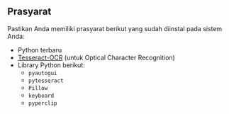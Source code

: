 ## Prasyarat

Pastikan Anda memiliki prasyarat berikut yang sudah diinstal pada sistem Anda:

- Python terbaru
- [Tesseract-OCR](https://github.com/tesseract-ocr/tesseract) (untuk Optical Character Recognition)
- Library Python berikut:
  - `pyautogui`
  - `pytesseract`
  - `Pillow`
  - `keyboard`
  - `pyperclip`